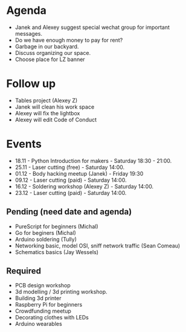 # Agenda

- Janek and Alexey suggest special wechat group for important messages.
- Do we have enough money to pay for rent?
- Garbage in our backyard. 
- Discuss organizing our space. 
- Choose place for LZ banner    

# Follow up

- Tables project (Alexey Z)   
- Janek will clean his work space
- Alexey will fix the lightbox
- Alexey will edit Code of Conduct

# Events

- 18.11 - Python Introduction for makers - Saturday 18:30 - 21:00.  
- 25.11 - Laser cutting (free) - Saturday 14:00.
- 01.12 - Body hacking meetup (Janek) - Friday 19:30
- 09.12 - Laser cutting (paid) - Saturday 14:00.    
- 16.12 - Soldering workshop (Alexey Z) - Saturday 14:00.   
- 23.12 - Laser cutting (paid) - Saturday 14:00.    

## Pending (need date and agenda)

- PureScript for beginners (Michal)
- Go for beginers (Michal)   
- Arduino soldering (Tully)
- Networking basic, model OSI, sniff network traffic (Sean Comeau)   
- Schematics basics (Jay Wessels)   

## Required

- PCB design workshop 
- 3d modelling / 3d printing workshop.    
- Building 3d printer   
- Raspberry Pi for beginners   
- Crowdfunding meetup    
- Decorating clothes with LEDs
- Arduino wearables

